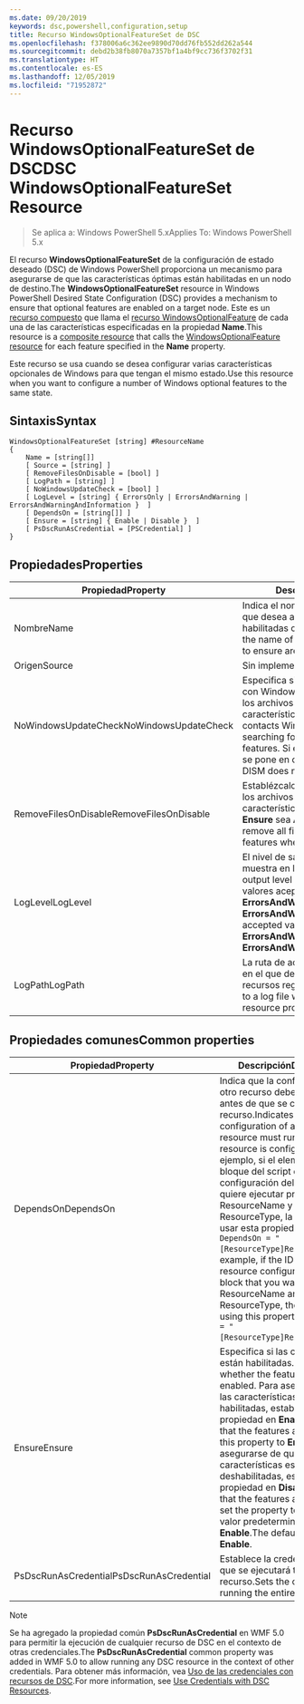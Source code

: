 ```yaml
---
ms.date: 09/20/2019
keywords: dsc,powershell,configuration,setup
title: Recurso WindowsOptionalFeatureSet de DSC
ms.openlocfilehash: f378006a6c362ee9890d70dd76fb552dd262a544
ms.sourcegitcommit: debd2b38fb8070a7357bf1a4bf9cc736f3702f31
ms.translationtype: HT
ms.contentlocale: es-ES
ms.lasthandoff: 12/05/2019
ms.locfileid: "71952872"
---
```

# <a name="dsc-windowsoptionalfeatureset-resource"></a><span data-ttu-id="dae15-103">Recurso WindowsOptionalFeatureSet de DSC</span><span class="sxs-lookup"><span data-stu-id="dae15-103">DSC WindowsOptionalFeatureSet Resource</span></span>

> <span data-ttu-id="dae15-104">Se aplica a: Windows PowerShell 5.x</span><span class="sxs-lookup"><span data-stu-id="dae15-104">Applies To: Windows PowerShell 5.x</span></span>

<span data-ttu-id="dae15-105">El recurso **WindowsOptionalFeatureSet** de la configuración de estado deseado (DSC) de Windows PowerShell proporciona un mecanismo para asegurarse de que las características óptimas están habilitadas en un nodo de destino.</span><span class="sxs-lookup"><span data-stu-id="dae15-105">The **WindowsOptionalFeatureSet** resource in Windows PowerShell Desired State Configuration (DSC) provides a mechanism to ensure that optional features are enabled on a target node.</span></span> <span data-ttu-id="dae15-106">Este es un [recurso compuesto](../../../resources/authoringResourceComposite.md) que llama el [recurso WindowsOptionalFeature](windowsOptionalFeatureResource.md) de cada una de las características especificadas en la propiedad **Name**.</span><span class="sxs-lookup"><span data-stu-id="dae15-106">This resource is a [composite resource](../../../resources/authoringResourceComposite.md) that calls the [WindowsOptionalFeature resource](windowsOptionalFeatureResource.md) for each feature specified in the **Name** property.</span></span>

<span data-ttu-id="dae15-107">Este recurso se usa cuando se desea configurar varias características opcionales de Windows para que tengan el mismo estado.</span><span class="sxs-lookup"><span data-stu-id="dae15-107">Use this resource when you want to configure a number of Windows optional features to the same state.</span></span>

## <a name="syntax"></a><span data-ttu-id="dae15-108">Sintaxis</span><span class="sxs-lookup"><span data-stu-id="dae15-108">Syntax</span></span>

```Syntax
WindowsOptionalFeatureSet [string] #ResourceName
{
    Name = [string[]]
    [ Source = [string] ]
    [ RemoveFilesOnDisable = [bool] ]
    [ LogPath = [string] ]
    [ NoWindowsUpdateCheck = [bool] ]
    [ LogLevel = [string] { ErrorsOnly | ErrorsAndWarning | ErrorsAndWarningAndInformation }  ]
    [ DependsOn = [string[]] ]
    [ Ensure = [string] { Enable | Disable }  ]
    [ PsDscRunAsCredential = [PSCredential] ]
}
```

## <a name="properties"></a><span data-ttu-id="dae15-109">Propiedades</span><span class="sxs-lookup"><span data-stu-id="dae15-109">Properties</span></span>

|<span data-ttu-id="dae15-110">Propiedad</span><span class="sxs-lookup"><span data-stu-id="dae15-110">Property</span></span> |<span data-ttu-id="dae15-111">Descripción</span><span class="sxs-lookup"><span data-stu-id="dae15-111">Description</span></span> |
|---|---|
|<span data-ttu-id="dae15-112">Nombre</span><span class="sxs-lookup"><span data-stu-id="dae15-112">Name</span></span> |<span data-ttu-id="dae15-113">Indica el nombre de las características que desea asegurarse de que están habilitadas o deshabilitadas.</span><span class="sxs-lookup"><span data-stu-id="dae15-113">Indicates the name of the features that you want to ensure are enabled or disabled.</span></span> |
|<span data-ttu-id="dae15-114">Origen</span><span class="sxs-lookup"><span data-stu-id="dae15-114">Source</span></span> |<span data-ttu-id="dae15-115">Sin implementar.</span><span class="sxs-lookup"><span data-stu-id="dae15-115">Not implemented.</span></span> |
|<span data-ttu-id="dae15-116">NoWindowsUpdateCheck</span><span class="sxs-lookup"><span data-stu-id="dae15-116">NoWindowsUpdateCheck</span></span> |<span data-ttu-id="dae15-117">Especifica si DISM se pone en contacto con Windows Update (WU) al buscar los archivos de origen para habilitar características.</span><span class="sxs-lookup"><span data-stu-id="dae15-117">Specifies whether DISM contacts Windows Update (WU) when searching for the source files to enable features.</span></span> <span data-ttu-id="dae15-118">Si el valor es `$true`, DISM no se pone en contacto con WU.</span><span class="sxs-lookup"><span data-stu-id="dae15-118">If `$true`, DISM does not contact WU.</span></span> |
|<span data-ttu-id="dae15-119">RemoveFilesOnDisable</span><span class="sxs-lookup"><span data-stu-id="dae15-119">RemoveFilesOnDisable</span></span> |<span data-ttu-id="dae15-120">Establézcalo en `$true` para quitar todos los archivos asociados con las características cuando el valor de **Ensure** sea **Absent**.</span><span class="sxs-lookup"><span data-stu-id="dae15-120">Set to `$true` to remove all files associated with the features when **Ensure** is set to **Absent**.</span></span> |
|<span data-ttu-id="dae15-121">LogLevel</span><span class="sxs-lookup"><span data-stu-id="dae15-121">LogLevel</span></span> |<span data-ttu-id="dae15-122">El nivel de salida máximo que se muestra en los registros.</span><span class="sxs-lookup"><span data-stu-id="dae15-122">The maximum output level shown in the logs.</span></span> <span data-ttu-id="dae15-123">Los valores aceptados son: **ErrorsOnly**, **ErrorsAndWarning**, y **ErrorsAndWarningAndInformation**.</span><span class="sxs-lookup"><span data-stu-id="dae15-123">The accepted values are: **ErrorsOnly**, **ErrorsAndWarning**, and **ErrorsAndWarningAndInformation**.</span></span> |
|<span data-ttu-id="dae15-124">LogPath</span><span class="sxs-lookup"><span data-stu-id="dae15-124">LogPath</span></span> |<span data-ttu-id="dae15-125">La ruta de acceso al archivo de registro en el que desea que el proveedor de recursos registre la operación.</span><span class="sxs-lookup"><span data-stu-id="dae15-125">The path to a log file where you want the resource provider to log the operation.</span></span> |

## <a name="common-properties"></a><span data-ttu-id="dae15-126">Propiedades comunes</span><span class="sxs-lookup"><span data-stu-id="dae15-126">Common properties</span></span>

|<span data-ttu-id="dae15-127">Propiedad</span><span class="sxs-lookup"><span data-stu-id="dae15-127">Property</span></span> |<span data-ttu-id="dae15-128">Descripción</span><span class="sxs-lookup"><span data-stu-id="dae15-128">Description</span></span> |
|---|---|
|<span data-ttu-id="dae15-129">DependsOn</span><span class="sxs-lookup"><span data-stu-id="dae15-129">DependsOn</span></span> |<span data-ttu-id="dae15-130">Indica que la configuración de otro recurso debe ejecutarse antes de que se configure este recurso.</span><span class="sxs-lookup"><span data-stu-id="dae15-130">Indicates that the configuration of another resource must run before this resource is configured.</span></span> <span data-ttu-id="dae15-131">Por ejemplo, si el elemento ID del bloque del script de configuración del recurso que quiere ejecutar primero es ResourceName y su tipo es ResourceType, la sintaxis para usar esta propiedad es `DependsOn = "[ResourceType]ResourceName"`.</span><span class="sxs-lookup"><span data-stu-id="dae15-131">For example, if the ID of the resource configuration script block that you want to run first is ResourceName and its type is ResourceType, the syntax for using this property is `DependsOn = "[ResourceType]ResourceName"`.</span></span> |
|<span data-ttu-id="dae15-132">Ensure</span><span class="sxs-lookup"><span data-stu-id="dae15-132">Ensure</span></span> |<span data-ttu-id="dae15-133">Especifica si las características están habilitadas.</span><span class="sxs-lookup"><span data-stu-id="dae15-133">Specifies whether the features are enabled.</span></span> <span data-ttu-id="dae15-134">Para asegurarse de que las características están habilitadas, establezca esta propiedad en **Enable**.</span><span class="sxs-lookup"><span data-stu-id="dae15-134">To ensure that the features are enabled, set this property to **Enable**.</span></span> <span data-ttu-id="dae15-135">Para asegurarse de que las características están deshabilitadas, establezca la propiedad en **Disable**.</span><span class="sxs-lookup"><span data-stu-id="dae15-135">To ensure that the features are disabled, set the property to **Disable**.</span></span> <span data-ttu-id="dae15-136">El valor predeterminado es **Enable**.</span><span class="sxs-lookup"><span data-stu-id="dae15-136">The default value is **Enable**.</span></span> |
|<span data-ttu-id="dae15-137">PsDscRunAsCredential</span><span class="sxs-lookup"><span data-stu-id="dae15-137">PsDscRunAsCredential</span></span> |<span data-ttu-id="dae15-138">Establece la credencial con la que se ejecutará todo el recurso.</span><span class="sxs-lookup"><span data-stu-id="dae15-138">Sets the credential for running the entire resource as.</span></span> |

> [!NOTE]
> <span data-ttu-id="dae15-139">Se ha agregado la propiedad común **PsDscRunAsCredential** en WMF 5.0 para permitir la ejecución de cualquier recurso de DSC en el contexto de otras credenciales.</span><span class="sxs-lookup"><span data-stu-id="dae15-139">The **PsDscRunAsCredential** common property was added in WMF 5.0 to allow running any DSC resource in the context of other credentials.</span></span> <span data-ttu-id="dae15-140">Para obtener más información, vea [Uso de las credenciales con recursos de DSC](../../../configurations/runasuser.md).</span><span class="sxs-lookup"><span data-stu-id="dae15-140">For more information, see [Use Credentials with DSC Resources](../../../configurations/runasuser.md).</span></span>
